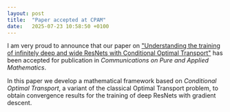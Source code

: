 ```yaml
---
layout: post
title:  "Paper accepted at CPAM"
date:   2025-07-23 10:58:50 +0100
---
```


I am very proud to announce that our paper on ["Understanding the training of infinitely deep and wide ResNets with Conditional Optimal Transport"](https://doi.org/10.1002/cpa.70004) has been accepted for publication in *Communications on Pure and Applied Mathematics*.

In this paper we develop a mathematical framework based on *Conditional Optimal Transport*, a variant of the classical Optimal Transport problem, to obtain convergence results for the training of deep ResNets with gradient descent.

